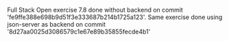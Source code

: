 Full Stack Open exercise 7.8 done without backend on commit 'fe9ffe388e698b9d51f3e333687b214b1725a123'.
Same exercise done using json-server as backend on commit '8d27aa0025d3086579c1e67e89b35855fecde4b1'